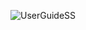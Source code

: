 ![UserGuideSS](https://github.com/Jonathon-A/Destination-Tracker-Privacy-Policy/assets/61558176/94533600-269c-4cfc-85ec-42d71c5007f9)
